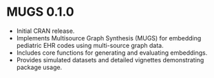 # MUGS 0.1.0

* Initial CRAN release.
* Implements Multisource Graph Synthesis (MUGS) for embedding pediatric EHR codes using multi-source graph data.
* Includes core functions for generating and evaluating embeddings.
* Provides simulated datasets and detailed vignettes demonstrating package usage.
